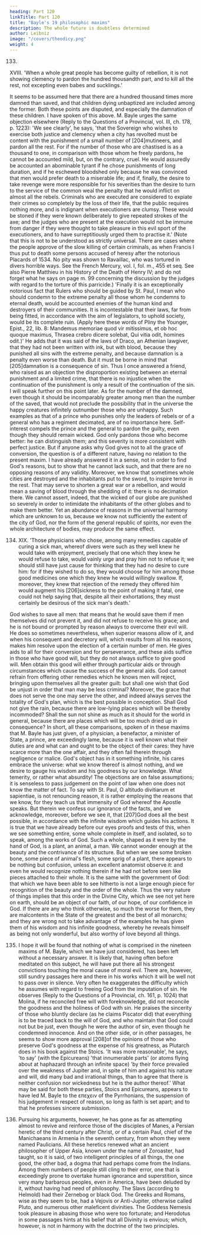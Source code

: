 ```yaml
---
heading: Part 120
linkTitle: Part 120
title: "Bayle's 19 philosophic maxims"
description: The whole future is doubtless determined
author: Leibniz
image: "/covers/theodicy.png"
weight: 4
---
```



133. 

XVIII. 'When a whole great people has become guilty of rebellion, it is not showing clemency to pardon the hundred thousandth part, and to kill all the rest, not excepting even babes and sucklings.'

It seems to be assumed here that there are a hundred thousand times more damned than saved, and that children dying unbaptized are included among the former. Both these points are disputed, and especially the damnation of these children. I have spoken of this above. M. Bayle urges the same objection elsewhere (Reply to the Questions of a Provincial, vol. III, ch. 178, p. 1223): 'We see clearly', he says, 'that the Sovereign who wishes to exercise both justice and clemency when a city has revolted must be content with the punishment of a small number of [204]mutineers, and pardon all the rest. For if the number of those who are chastised is as a thousand to one, in comparison with those whom he freely pardons, he cannot be accounted mild, but, on the contrary, cruel. He would assuredly be accounted an abominable tyrant if he chose punishments of long duration, and if he eschewed bloodshed only because he was convinced that men would prefer death to a miserable life; and if, finally, the desire to take revenge were more responsible for his severities than the desire to turn to the service of the common weal the penalty that he would inflict on almost all the rebels. Criminals who are executed are considered to expiate their crimes so completely by the loss of their life, that the public requires nothing more, and is indignant when executioners are clumsy. These would be stoned if they were known deliberately to give repeated strokes of the axe; and the judges who are present at the execution would not be immune from danger if they were thought to take pleasure in this evil sport of the executioners, and to have surreptitiously urged them to practise it.' (Note that this is not to be understood as strictly universal. There are cases where the people approve of the slow killing of certain criminals, as when Francis I thus put to death some persons accused of heresy after the notorious Placards of 1534. No pity was shown to Ravaillac, who was tortured in divers horrible ways. See the French Mercury, vol. I, fol. m., 455 et seq. See also Pierre Matthieu in his History of the Death of Henry IV; and do not forget what he says on page m. 99 concerning the discussion by the judges with regard to the torture of this parricide.) 'Finally it is an exceptionally notorious fact that Rulers who should be guided by St. Paul, I mean who should condemn to the extreme penalty all those whom he condemns to eternal death, would be accounted enemies of the human kind and destroyers of their communities. It is incontestable that their laws, far from being fitted, in accordance with the aim of legislators, to uphold society, would be its complete ruin. (Apply here these words of Pliny the Younger, Epist., 22, lib. 8: Mandemus memoriae quod vir mitissimus, et ob hoc quoque maximus, Thrasea crebro dicere solebat, Qui vitia odit, homines odit.)' He adds that it was said of the laws of Draco, an Athenian lawgiver, that they had not been written with ink, but with blood, because they punished all sins with the extreme penalty, and because damnation is a penalty even worse than death. But it must be borne in mind that [205]damnation is a consequence of sin. Thus I once answered a friend, who raised as an objection the disproportion existing between an eternal punishment and a limited crime, that there is no injustice when the continuation of the punishment is only a result of the continuation of the sin. I will speak further on this point later. As for the number of the damned, even though it should be incomparably greater among men than the number of the saved, that would not preclude the possibility that in the universe the happy creatures infinitely outnumber those who are unhappy. Such examples as that of a prince who punishes only the leaders of rebels or of a general who has a regiment decimated, are of no importance here. Self-interest compels the prince and the general to pardon the guilty, even though they should remain wicked. God only pardons those who become better: he can distinguish them; and this severity is more consistent with perfect justice. But if anyone asks why God gives not to all the grace of conversion, the question is of a different nature, having no relation to the present maxim. I have already answered it in a sense, not in order to find God's reasons, but to show that he cannot lack such, and that there are no opposing reasons of any validity. Moreover, we know that sometimes whole cities are destroyed and the inhabitants put to the sword, to inspire terror in the rest. That may serve to shorten a great war or a rebellion, and would mean a saving of blood through the shedding of it: there is no decimation there. We cannot assert, indeed, that the wicked of our globe are punished so severely in order to intimidate the inhabitants of the other globes and to make them better. Yet an abundance of reasons in the universal harmony which are unknown to us, because we know not sufficiently the extent of the city of God, nor the form of the general republic of spirits, nor even the whole architecture of bodies, may produce the same effect.

134. XIX. 'Those physicians who chose, among many remedies capable of curing a sick man, whereof divers were such as they well knew he would take with enjoyment, precisely that one which they knew he would refuse to take, would vainly urge and pray him not to refuse it; we should still have just cause for thinking that they had no desire to cure him: for if they wished to do so, they would choose for him among those good medicines one which they knew he would willingly swallow. If, moreover, they knew that rejection of the remedy they offered him would augment his [206]sickness to the point of making it fatal, one could not help saying that, despite all their exhortations, they must certainly be desirous of the sick man's death.'

God wishes to save all men: that means that he would save them if men themselves did not prevent it, and did not refuse to receive his grace; and he is not bound or prompted by reason always to overcome their evil will. He does so sometimes nevertheless, when superior reasons allow of it, and when his consequent and decretory will, which results from all his reasons, makes him resolve upon the election of a certain number of men. He gives aids to all for their conversion and for perseverance, and these aids suffice in those who have good will, but they do not always suffice to give good will. Men obtain this good will either through particular aids or through circumstances which cause the success of the general aids. God cannot refrain from offering other remedies which he knows men will reject, bringing upon themselves all the greater guilt: but shall one wish that God be unjust in order that man may be less criminal? Moreover, the grace that does not serve the one may serve the other, and indeed always serves the totality of God's plan, which is the best possible in conception. Shall God not give the rain, because there are low-lying places which will be thereby incommoded? Shall the sun not shine as much as it should for the world in general, because there are places which will be too much dried up in consequence? In short, all these comparisons, spoken of in these maxims that M. Bayle has just given, of a physician, a benefactor, a minister of State, a prince, are exceedingly lame, because it is well known what their duties are and what can and ought to be the object of their cares: they have scarce more than the one affair, and they often fail therein through negligence or malice. God's object has in it something infinite, his cares embrace the universe: what we know thereof is almost nothing, and we desire to gauge his wisdom and his goodness by our knowledge. What temerity, or rather what absurdity! The objections are on false assumptions; it is senseless to pass judgement on the point of law when one does not know the matter of fact. To say with St. Paul, O altitudo divitiarum et sapientiae, is not renouncing reason, it is rather employing the reasons that we know, for they teach us that immensity of God whereof the Apostle speaks. But therein we confess our ignorance of the facts, and we acknowledge, moreover, before we see it, that [207]God does all the best possible, in accordance with the infinite wisdom which guides his actions. It is true that we have already before our eyes proofs and tests of this, when we see something entire, some whole complete in itself, and isolated, so to speak, among the works of God. Such a whole, shaped as it were by the hand of God, is a plant, an animal, a man. We cannot wonder enough at the beauty and the contrivance of its structure. But when we see some broken bone, some piece of animal's flesh, some sprig of a plant, there appears to be nothing but confusion, unless an excellent anatomist observe it: and even he would recognize nothing therein if he had not before seen like pieces attached to their whole. It is the same with the government of God: that which we have been able to see hitherto is not a large enough piece for recognition of the beauty and the order of the whole. Thus the very nature of things implies that this order in the Divine City, which we see not yet here on earth, should be an object of our faith, of our hope, of our confidence in God. If there are any who think otherwise, so much the worse for them, they are malcontents in the State of the greatest and the best of all monarchs; and they are wrong not to take advantage of the examples he has given them of his wisdom and his infinite goodness, whereby he reveals himself as being not only wonderful, but also worthy of love beyond all things.

135. I hope it will be found that nothing of what is comprised in the nineteen maxims of M. Bayle, which we have just considered, has been left without a necessary answer. It is likely that, having often before meditated on this subject, he will have put there all his strongest convictions touching the moral cause of moral evil. There are, however, still sundry passages here and there in his works which it will be well not to pass over in silence. Very often he exaggerates the difficulty which he assumes with regard to freeing God from the imputation of sin. He observes (Reply to the Questions of a Provincial, ch. 161, p. 1024) that Molina, if he reconciled free will with foreknowledge, did not reconcile the goodness and the holiness of God with sin. He praises the sincerity of those who bluntly declare (as he claims Piscator did) that everything is to be traced back to the will of God, and who maintain that God could not but be just, even though he were the author of sin, even though he condemned innocence. And on the other side, or in other passages, he seems to show more approval [208]of the opinions of those who preserve God's goodness at the expense of his greatness, as Plutarch does in his book against the Stoics. 'It was more reasonable', he says, 'to say' (with the Epicureans) 'that innumerable parts' (or atoms flying about at haphazard through an infinite space) 'by their force prevailed over the weakness of Jupiter and, in spite of him and against his nature and will, did many bad and irrational things, than to agree that there is neither confusion nor wickedness but he is the author thereof.' What may be said for both these parties, Stoics and Epicureans, appears to have led M. Bayle to the επεχειν of the Pyrrhonians, the suspension of his judgement in respect of reason, so long as faith is set apart; and to that he professes sincere submission.

136. Pursuing his arguments, however, he has gone as far as attempting almost to revive and reinforce those of the disciples of Manes, a Persian heretic of the third century after Christ, or of a certain Paul, chief of the Manichaeans in Armenia in the seventh century, from whom they were named Paulicians. All these heretics renewed what an ancient philosopher of Upper Asia, known under the name of Zoroaster, had taught, so it is said, of two intelligent principles of all things, the one good, the other bad, a dogma that had perhaps come from the Indians. Among them numbers of people still cling to their error, one that is exceedingly prone to overtake human ignorance and superstition, since very many barbarous peoples, even in America, have been deluded by it, without having had need of philosophy. The Slavs (according to Helmold) had their Zernebog or black God. The Greeks and Romans, wise as they seem to be, had a Vejovis or Anti-Jupiter, otherwise called Pluto, and numerous other maleficent divinities. The Goddess Nemesis took pleasure in abasing those who were too fortunate; and Herodotus in some passages hints at his belief that all Divinity is envious; which, however, is not in harmony with the doctrine of the two principles.
